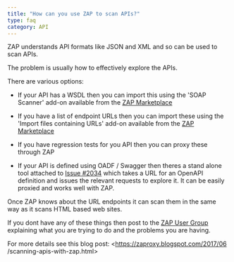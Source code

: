 ```yaml
---
title: "How can you use ZAP to scan APIs?"
type: faq
category: API
---
```



ZAP understands API formats like JSON and XML and so can be used to scan APIs.

The problem is usually how to effectively explore the APIs.

There are various options:

  * If your API has a WSDL then you can import this using the 'SOAP Scanner' add-on available from the [ZAP Marketplace](https://github.com/zaproxy/zap-extensions/wiki)

  * If you have a list of endpoint URLs then you can import these using the 'Import files containing URLs' add-on available from the [ZAP Marketplace](https://github.com/zaproxy/zap-extensions/wiki)

  * If you have regression tests for you API then you can proxy these through ZAP

  * If your API is defined using OADF / Swagger then theres a stand alone tool attached to [Issue #2034](https://github.com/zaproxy/zaproxy/issues/2034) which takes a URL for an OpenAPI definition and issues the relevant requests to explore it. It can be easily proxied and works well with ZAP.

Once ZAP knows about the URL endpoints it can scan them in the same way as it
scans HTML based web sites.

If you dont have any of these things then post to the [ZAP User
Group](https://groups.google.com/group/zaproxy-users) explaining what you are
trying to do and the problems you are having.

For more details see this blog post: <https://zaproxy.blogspot.com/2017/06
/scanning-apis-with-zap.html>
